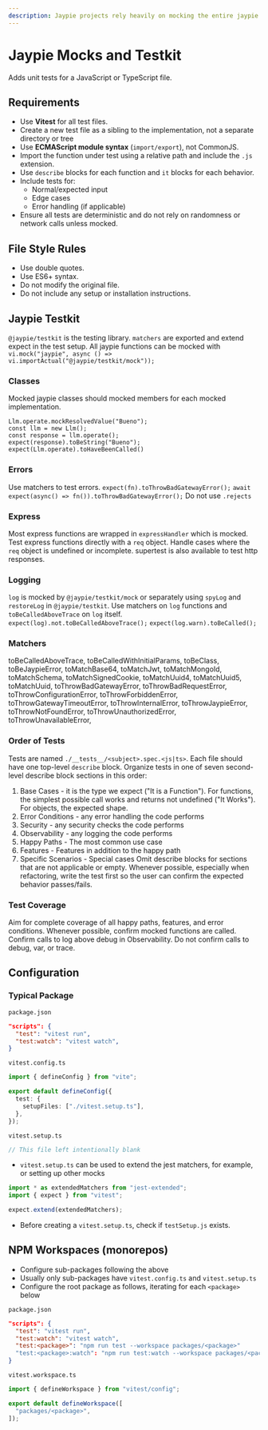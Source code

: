 ```yaml
---
description: Jaypie projects rely heavily on mocking the entire jaypie package, often in setup files, as well as manual mocks. Recommended when creating new tests or addressing failures.
---
```


# Jaypie Mocks and Testkit

Adds unit tests for a JavaScript or TypeScript file.

## Requirements

- Use **Vitest** for all test files.
- Create a new test file as a sibling to the implementation, not a separate directory or tree
- Use **ECMAScript module syntax** (`import/export`), not CommonJS.
- Import the function under test using a relative path and include the `.js` extension.
- Use `describe` blocks for each function and `it` blocks for each behavior.
- Include tests for:
  - Normal/expected input
  - Edge cases
  - Error handling (if applicable)
- Ensure all tests are deterministic and do not rely on randomness or network calls unless mocked.

## File Style Rules

- Use double quotes.
- Use ES6+ syntax.
- Do not modify the original file.
- Do not include any setup or installation instructions.

## Jaypie Testkit
`@jaypie/testkit` is the testing library.
`matchers` are exported and extend expect in the test setup.
All jaypie functions can be mocked with `vi.mock("jaypie", async () => vi.importActual("@jaypie/testkit/mock"));`
### Classes
Mocked jaypie classes should mocked members for each mocked implementation.
```
Llm.operate.mockResolvedValue("Bueno");
const llm = new Llm();
const response = llm.operate();
expect(response).toBeString("Bueno");
expect(Llm.operate).toHaveBeenCalled()
```
### Errors
Use matchers to test errors.
`expect(fn).toThrowBadGatewayError();`
`await expect(async() => fn()).toThrowBadGatewayError();`
Do not use `.rejects`
### Express
Most express functions are wrapped in `expressHandler` which is mocked.
Test express functions directly with a `req` object.
Handle cases where the `req` object is undefined or incomplete.
supertest is also available to test http responses.
### Logging
`log` is mocked by `@jaypie/testkit/mock` or separately using `spyLog` and `restoreLog` in `@jaypie/testkit`.
Use matchers on `log` functions and `toBeCalledAboveTrace` on `log` itself.
`expect(log).not.toBeCalledAboveTrace();`
`expect(log.warn).toBeCalled();`
### Matchers
toBeCalledAboveTrace, toBeCalledWithInitialParams, toBeClass, toBeJaypieError, toMatchBase64, toMatchJwt, toMatchMongoId, toMatchSchema, toMatchSignedCookie, toMatchUuid4, toMatchUuid5, toMatchUuid, toThrowBadGatewayError, toThrowBadRequestError, toThrowConfigurationError, toThrowForbiddenError, toThrowGatewayTimeoutError, toThrowInternalError, toThrowJaypieError, toThrowNotFoundError, toThrowUnauthorizedError, toThrowUnavailableError,
### Order of Tests
Tests are named `./__tests__/<subject>.spec.<js|ts>`.
Each file should have one top-level `describe` block.
Organize tests in one of seven second-level describe block sections in this order:
1. Base Cases - it is the type we expect ("It is a Function"). For functions, the simplest possible call works and returns not undefined ("It Works"). For objects, the expected shape.
2. Error Conditions - any error handling the code performs
3. Security - any security checks the code performs
4. Observability - any logging the code performs
5. Happy Paths - The most common use case
6. Features - Features in addition to the happy path
7. Specific Scenarios - Special cases
Omit describe blocks for sections that are not applicable or empty.
Whenever possible, especially when refactoring, write the test first so the user can confirm the expected behavior passes/fails.
### Test Coverage
Aim for complete coverage of all happy paths, features, and error conditions.
Whenever possible, confirm mocked functions are called.
Confirm calls to log above debug in Observability. Do not confirm calls to debug, var, or trace.

## Configuration

### Typical Package

`package.json`
```json
"scripts": {
  "test": "vitest run",
  "test:watch": "vitest watch",
}
```

`vitest.config.ts`
```typescript
import { defineConfig } from "vite";

export default defineConfig({
  test: {
    setupFiles: ["./vitest.setup.ts"],
  },
});
```

`vitest.setup.ts`
```typescript
// This file left intentionally blank
```

* `vitest.setup.ts` can be used to extend the jest matchers, for example, or setting up other mocks
```typescript
import * as extendedMatchers from "jest-extended";
import { expect } from "vitest";

expect.extend(extendedMatchers);
```
* Before creating a `vitest.setup.ts`, check if `testSetup.js` exists.

## NPM Workspaces (monorepos)

* Configure sub-packages following the above
* Usually only sub-packages have `vitest.config.ts` and `vitest.setup.ts`
* Configure the root package as follows, iterating for each `<package>` below

`package.json`
```json
"scripts": {
  "test": "vitest run",
  "test:watch": "vitest watch",
  "test:<package>": "npm run test --workspace packages/<package>"
  "test:<package>:watch": "npm run test:watch --workspace packages/<package>"
}
```

`vitest.workspace.ts`
```typescript
import { defineWorkspace } from "vitest/config";

export default defineWorkspace([
  "packages/<package>",
]);
```
